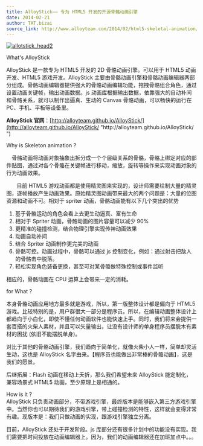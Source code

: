 ```yaml
---
title: AlloyStick—— 专为 HTML5 开发的开源骨骼动画引擎
date: 2014-02-21
author: TAT.bizai
source_link: http://www.alloyteam.com/2014/02/html5-skeletal-animation/
---
```


<!-- {% raw %} - for jekyll -->

[![allotstick_head2](http://www.alloyteam.com/wp-content/uploads/2014/02/allotstick_head2.jpg)](http://www.alloyteam.com/wp-content/uploads/2014/02/allotstick_head2.jpg)

What's AlloyStick

AlloyStick 是一款专为 HTML5 开发的 2D 骨骼动画引擎。可以用于 HTML5 动画开发、HTML5 游戏开发。AlloyStick 主要由骨骼动画引擎和骨骼动画编辑器两部分组成。骨骼动画编辑器提供强大的骨骼动画编辑功能，拖拽骨骼组合角色，通过设置动画关键帧，输出动画数据。js 动画库根据输出数据，依靠强大的自动补间和骨骼关系，就可以制作出逼真、生动的 Canvas 骨骼动画，可以畅快的运行在 PC、手机、平板等设备里。

**AlloyStick 官网**：[http://alloyteam.github.io/AlloyStick/](http://alloyteam.github.io/AlloyStick/ "http&#x3A;//alloyteam.github.io/AlloyStick/   ") 

Why is Skeleton animation ?

　骨骼动画将动画对象抽象出拆分成一个个层级关系的骨骼，骨骼上绑定对应的部件贴图，通过对各个骨骼在关键帧进行移动，缩放，旋转等操作来实现动画对象的行为动画效果。

       目前 HTML5 游戏动画都是使用精灵图来实现的，设计师需要绘制大量的精灵图，逐帧播放产生动画效果。原始精灵图动画带来最大的两个问题是：大量的位图资源和动画不可。相对于 spriter 动画，骨骼动画能有以下几个突出的优势

1.  基于骨骼运动的角色会看上去更生动逼真、富有生命
2.  相对于 Spriter 动画，骨骼动画的图片容量可以减少 90%
3.  更精准的碰撞检测，结合物理引擎实现传神动画效果
4.  动画自动补间
5.  结合 Spriter 动画制作更完美的动画
6.  骨骼可控。动画过程中，骨骼可以通过 js 控制变化，例如：通过射击把敌人的骨骼击中脱落。
7.  轻松实现角色装备更换，甚至可对某骨骼做特殊控制或事件监听

相应的，骨骼动画在 CPU 运算上会带来一定的消耗。

for What ?

本身骨骼动画应用地方最多就是游戏，所以，第一版整体设计都是偏向于 HTML5 游戏。比较特别的是，用户群很大一部分是程序员。所以，在编辑动画整体设计上都趋向于小白化，即使不懂任何动画软件也能快速上手。同时，我们将来会提供一套百搭的火柴人素材，并且可以矢量输出，让没有设计师的单身程序员摆脱木有素材的困扰 (依旧不能摆脱单身)。

对比于其他的骨骼动画引擎，我们趋向于简单化，就像火柴小人一样，简单却灵活生动，这也是 AlloyStick 名字由来。【程序员也能做出非常棒的骨骼动画】，这是我们的愿景。

后继拓展：Flash 动画在移动上夭折，那么我们希望未来 AlloyStick 能定制化，兼容场景式 HTML5 动画，至少原理上是相通的。

How is it ?  
AlloyStick 只负责动画部分，不带游戏引擎，最终版本是能够嵌入第三方游戏引擎中。当然你也可以期待我们的游戏引擎，带上碰撞检测的特性，这样就会变得非常有趣。现版本是：我们只做动画的实现，跟游戏引擎独立分离。

目前，AlloyStick 还处于开发阶段。js 库部分还有很多计划中的功能没有实现。我们需要把时间投放在动画编辑器上。因为，我们的动画编辑器还在加班加点中。。。


<!-- {% endraw %} - for jekyll -->